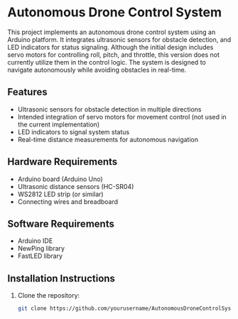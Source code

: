 # Autonomous Drone Control System

This project implements an autonomous drone control system using an Arduino platform. It integrates ultrasonic sensors for obstacle detection, and LED indicators for status signaling. Although the initial design includes servo motors for controlling roll, pitch, and throttle, this version does not currently utilize them in the control logic. The system is designed to navigate autonomously while avoiding obstacles in real-time.

## Features
- Ultrasonic sensors for obstacle detection in multiple directions
- Intended integration of servo motors for movement control (not used in the current implementation)
- LED indicators to signal system status
- Real-time distance measurements for autonomous navigation

## Hardware Requirements
- Arduino board (Arduino Uno)
- Ultrasonic distance sensors (HC-SR04)
- WS2812 LED strip (or similar)
- Connecting wires and breadboard

## Software Requirements
- Arduino IDE
- NewPing library
- FastLED library

## Installation Instructions
1. Clone the repository:
   ```bash
   git clone https://github.com/yourusername/AutonomousDroneControlSystem.git

